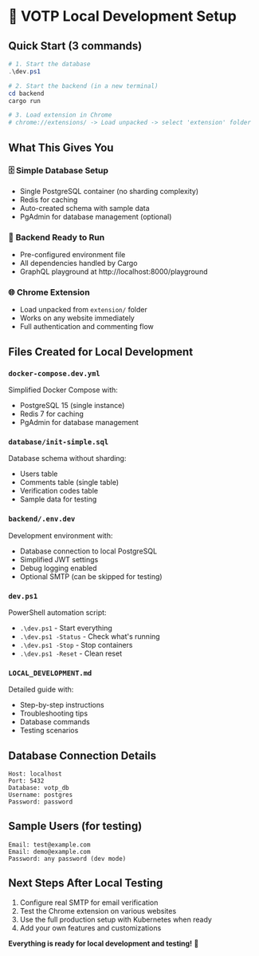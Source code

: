 # 🚀 VOTP Local Development Setup

## Quick Start (3 commands)

```powershell
# 1. Start the database
.\dev.ps1

# 2. Start the backend (in a new terminal)
cd backend
cargo run

# 3. Load extension in Chrome
# chrome://extensions/ -> Load unpacked -> select 'extension' folder
```

## What This Gives You

### 🗄️ **Simple Database Setup**
- Single PostgreSQL container (no sharding complexity)
- Redis for caching
- Auto-created schema with sample data
- PgAdmin for database management (optional)

### 🦀 **Backend Ready to Run**
- Pre-configured environment file
- All dependencies handled by Cargo
- GraphQL playground at http://localhost:8000/playground

### 🌐 **Chrome Extension**
- Load unpacked from `extension/` folder
- Works on any website immediately
- Full authentication and commenting flow

## Files Created for Local Development

### `docker-compose.dev.yml`
Simplified Docker Compose with:
- PostgreSQL 15 (single instance)
- Redis 7 for caching
- PgAdmin for database management

### `database/init-simple.sql`
Database schema without sharding:
- Users table
- Comments table (single table)
- Verification codes table
- Sample data for testing

### `backend/.env.dev`
Development environment with:
- Database connection to local PostgreSQL
- Simplified JWT settings
- Debug logging enabled
- Optional SMTP (can be skipped for testing)

### `dev.ps1`
PowerShell automation script:
- `.\dev.ps1` - Start everything
- `.\dev.ps1 -Status` - Check what's running
- `.\dev.ps1 -Stop` - Stop containers
- `.\dev.ps1 -Reset` - Clean reset

### `LOCAL_DEVELOPMENT.md`
Detailed guide with:
- Step-by-step instructions
- Troubleshooting tips
- Database commands
- Testing scenarios

## Database Connection Details

```
Host: localhost
Port: 5432
Database: votp_db
Username: postgres
Password: password
```

## Sample Users (for testing)

```
Email: test@example.com
Email: demo@example.com
Password: any password (dev mode)
```

## Next Steps After Local Testing

1. Configure real SMTP for email verification
2. Test the Chrome extension on various websites
3. Use the full production setup with Kubernetes when ready
4. Add your own features and customizations

**Everything is ready for local development and testing!** 🎯
